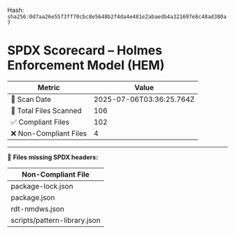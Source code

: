 Hash:
`sha256:0d7aa26e55f3ff70cbc8e5648b2f4da4e481e2abaedb4a321697e8c48ad380a7`

<!--
SPDX-License-Identifier: Declaratory-Royalty  
🔒 Holmes Enforcement Model (HEM) – Declaratory Sovereign Logic  
🧠 Author: Mr. Holmes  
📜 License: Declaratory Royalty License (see LICENSE-HEM.md)  
📁 Repository: https://github.com/Gamerdudee/holmes-enforcement-model  
-->

# SPDX Scorecard – Holmes Enforcement Model (HEM)

| Metric | Value |
|--------|-------|
| 📅 Scan Date | 2025-07-06T03:36:25.764Z |
| 📂 Total Files Scanned | 106 |
| ✅ Compliant Files | 102 |
| ❌ Non-Compliant Files | 4 |


---

🚫 **Files missing SPDX headers:**

| Non-Compliant File |
|--------------------|
| package-lock.json |
| package.json |
| rdt-nmdws.json |
| scripts/pattern-library.json |
